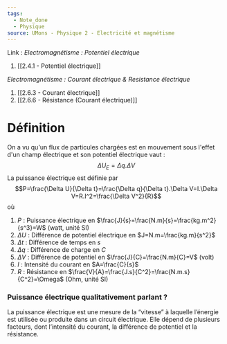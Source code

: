 ```yaml
---
tags:
  - Note_done
  - Physique
source: UMons - Physique 2 - Electricité et magnétisme
---
```


Link :
_Electromagnétisme : Potentiel électrique_
1. [[2.4.1 - Potentiel électrique]]


_Electromagnétisme : Courant électrique & Resistance électrique_
1. [[2.6.3 - Courant électrique]]
2. [[2.6.6 - Résistance (Courant électrique)]]

# Définition
On a vu qu'un flux de particules chargées est en mouvement sous l'effet d'un champ électrique et son potentiel électrique vaut : $$\Delta U_E=\Delta q.\Delta V$$
La puissance électrique est définie par $$P=\frac{\Delta U}{\Delta t}=\frac{\Delta q}{\Delta t}.\Delta V=I.\Delta V=R.I^2=\frac{\Delta V^2}{R}$$ où
1. $P$ : Puissance électrique en $\frac{J}{s}=\frac{N.m}{s}=\frac{kg.m^2}{s^3}=W$ (watt, unité SI)
2. $\Delta U$ : Différence de potentiel électrique en $J=N.m=\frac{kg.m}{s^2}$ 
3. $\Delta t$ : Différence de temps en $s$
4. $\Delta q$ : Différence de charge en $C$ 
5. $\Delta V$ : Différence de potentiel en $\frac{J}{C}=\frac{N.m}{C}=V$ (volt)
6. $I$ : Intensité du courant en $A=\frac{C}{s}$ 
7. $R$ : Résistance en $\frac{V}{A}=\frac{J.s}{C^2}=\frac{N.m.s}{C^2}=\Omega$ (Ohm, unité SI) 

### Puissance électrique qualitativement parlant ?
La puissance électrique est une mesure de la “vitesse” à laquelle l’énergie est utilisée ou produite dans un circuit électrique. Elle dépend de plusieurs facteurs, dont l’intensité du courant, la différence de potentiel et la résistance.
